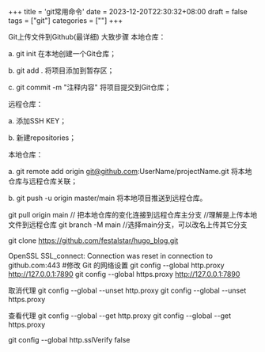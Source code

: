 +++
title = 'git常用命令'
date = 2023-12-20T22:30:32+08:00
draft = false
tags = ["git"]
categories = [""]
+++



Git上传文件到Github(最详细)
大致步骤
本地仓库：

a. git init 在本地创建一个Git仓库；

b. git add . 将项目添加到暂存区；

c. git commit -m "注释内容" 将项目提交到Git仓库；

远程仓库：

a. 添加SSH KEY；

b. 新建repositories；

本地仓库：

a. git remote add origin git@github.com:UserName/projectName.git 将本地仓库与远程仓库关联；

b. git push -u origin master/main 将本地项目推送到远程仓库。



git pull origin main // 把本地仓库的变化连接到远程仓库主分支   //理解是上传本地文件到远程仓库
git branch -M main //选择main分支，可以改名上传其它分支

git clone https://github.com/festalstar/hugo_blog.git


OpenSSL SSL_connect: Connection was reset in connection to github.com:443
#修改 Git 的网络设置
git config --global http.proxy http://127.0.0.1:7890 
git config --global https.proxy http://127.0.0.1:7890

 取消代理
git config --global --unset http.proxy
git config --global --unset https.proxy

 查看代理
git config --global --get http.proxy
git config --global --get https.proxy

git config --global http.sslVerify false